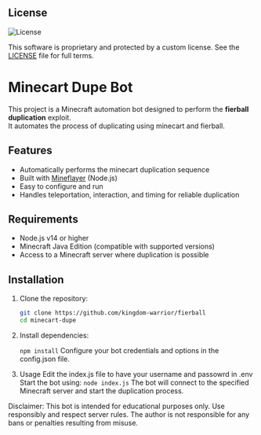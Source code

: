 ## License
![License](https://img.shields.io/badge/license-All%20Rights%20Reserved-red)

This software is proprietary and protected by a custom license. See the [LICENSE](./LICENSE) file for full terms.

# Minecart Dupe Bot

This project is a Minecraft automation bot designed to perform the **fierball duplication** exploit.  
It automates the process of duplicating using minecart and fierball.

## Features

- Automatically performs the minecart duplication sequence
- Built with [Mineflayer](https://github.com/PrismarineJS/mineflayer) (Node.js)  
- Easy to configure and run  
- Handles teleportation, interaction, and timing for reliable duplication

## Requirements

- Node.js v14 or higher  
- Minecraft Java Edition (compatible with supported versions)  
- Access to a Minecraft server where duplication is possible

## Installation

1. Clone the repository:  
   ```bash
   git clone https://github.com/kingdom-warrior/fierball
   cd minecart-dupe
    ```
2. Install dependencies:

    ```npm install```
    Configure your bot credentials and options in the config.json file.
3. Usage
   Edit the index.js file to have your username and passowrd in .env
   Start the bot using:
   ```node index.js```
   The bot will connect to the specified Minecraft server and start the duplication process.

Disclaimer:
This bot is intended for educational purposes only. Use responsibly and respect server rules.
The author is not responsible for any bans or penalties resulting from misuse.
